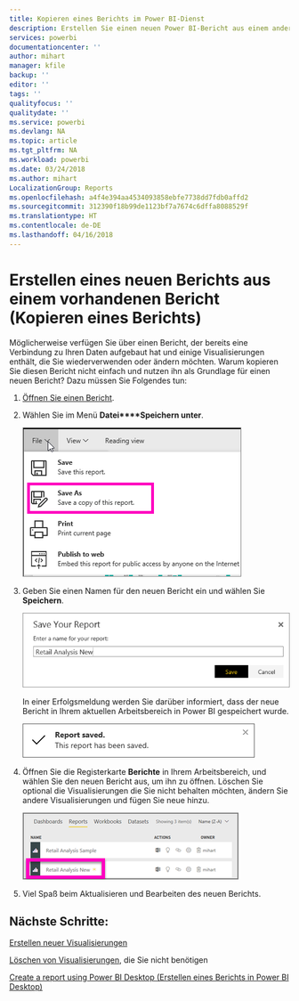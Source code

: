```yaml
---
title: Kopieren eines Berichts im Power BI-Dienst
description: Erstellen Sie einen neuen Power BI-Bericht aus einem anderen Bericht im Power BI-Dienst.
services: powerbi
documentationcenter: ''
author: mihart
manager: kfile
backup: ''
editor: ''
tags: ''
qualityfocus: ''
qualitydate: ''
ms.service: powerbi
ms.devlang: NA
ms.topic: article
ms.tgt_pltfrm: NA
ms.workload: powerbi
ms.date: 03/24/2018
ms.author: mihart
LocalizationGroup: Reports
ms.openlocfilehash: a4f4e394aa4534093858ebfe7738dd7fdb0affd2
ms.sourcegitcommit: 312390f18b99de1123bf7a7674c6dffa8088529f
ms.translationtype: HT
ms.contentlocale: de-DE
ms.lasthandoff: 04/16/2018
---
```

# <a name="create-a-new-report-from-an-existing-report-copy-a-report"></a>Erstellen eines neuen Berichts aus einem vorhandenen Bericht (Kopieren eines Berichts)
Möglicherweise verfügen Sie über einen Bericht, der bereits eine Verbindung zu Ihren Daten aufgebaut hat und einige Visualisierungen enthält, die Sie wiederverwenden oder ändern möchten.  Warum kopieren Sie diesen Bericht nicht einfach und nutzen ihn als Grundlage für einen neuen Bericht?  Dazu müssen Sie Folgendes tun:

1. [Öffnen Sie einen Bericht](service-report-open.md).
2. Wählen Sie im Menü **Datei****Speichern unter**.
   
   ![](media/power-bi-report-copy/powerbi-save-as.png)
3. Geben Sie einen Namen für den neuen Bericht ein und wählen Sie **Speichern**.
   
   ![](media/power-bi-report-copy/savereport.png)
   
   In einer Erfolgsmeldung werden Sie darüber informiert, dass der neue Bericht in Ihrem aktuellen Arbeitsbereich in Power BI gespeichert wurde.
   
   ![](media/power-bi-report-copy/savesuccess1.png)
4. Öffnen Sie die Registerkarte **Berichte** in Ihrem Arbeitsbereich, und wählen Sie den neuen Bericht aus, um ihn zu öffnen. Löschen Sie optional die Visualisierungen die Sie nicht behalten möchten, ändern Sie andere Visualisierungen und fügen Sie neue hinzu.
   
   ![](media/power-bi-report-copy/power-bi-workspace.png)
5. Viel Spaß beim Aktualisieren und Bearbeiten des neuen Berichts.

## <a name="next-steps"></a>Nächste Schritte:
[Erstellen neuer Visualisierungen](power-bi-report-add-visualizations-ii.md)

[Löschen von Visualisierungen](service-delete.md), die Sie nicht benötigen

[Create a report using Power BI Desktop (Erstellen eines Berichts in Power BI Desktop)](desktop-report-view.md)
